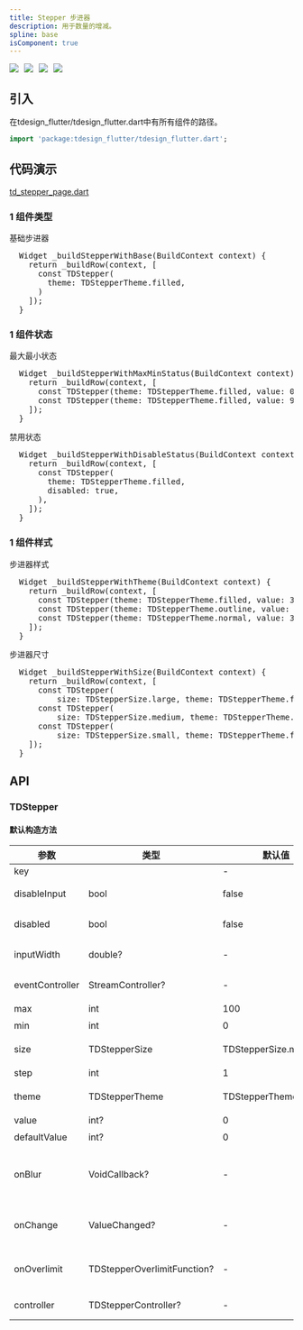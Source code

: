 ```yaml
---
title: Stepper 步进器
description: 用于数量的增减。
spline: base
isComponent: true
---
```


<span class="coverages-badge" style="margin-right: 10px"><img src="https://img.shields.io/badge/coverages%3A%20lines-100%25-blue" /></span><span class="coverages-badge" style="margin-right: 10px"><img src="https://img.shields.io/badge/coverages%3A%20functions-100%25-blue" /></span><span class="coverages-badge" style="margin-right: 10px"><img src="https://img.shields.io/badge/coverages%3A%20statements-100%25-blue" /></span><span class="coverages-badge" style="margin-right: 10px"><img src="https://img.shields.io/badge/coverages%3A%20branches-83%25-blue" /></span>
## 引入

在tdesign_flutter/tdesign_flutter.dart中有所有组件的路径。

```dart
import 'package:tdesign_flutter/tdesign_flutter.dart';
```

## 代码演示

[td_stepper_page.dart](https://github.com/Tencent/tdesign-flutter/blob/main/tdesign-component/example/lib/page/td_stepper_page.dart)

### 1 组件类型

基础步进器
            
<td-code-block panel="Dart">

  <pre slot="Dart" lang="javascript">
  Widget _buildStepperWithBase(BuildContext context) {
    return _buildRow(context, [
      const TDStepper(
        theme: TDStepperTheme.filled,
      )
    ]);
  }</pre>

</td-code-block>
                                  
### 1 组件状态

最大最小状态
            
<td-code-block panel="Dart">

  <pre slot="Dart" lang="javascript">
  Widget _buildStepperWithMaxMinStatus(BuildContext context) {
    return _buildRow(context, [
      const TDStepper(theme: TDStepperTheme.filled, value: 0, min: 0),
      const TDStepper(theme: TDStepperTheme.filled, value: 999, max: 999),
    ]);
  }</pre>

</td-code-block>
                                  

禁用状态
            
<td-code-block panel="Dart">

  <pre slot="Dart" lang="javascript">
  Widget _buildStepperWithDisableStatus(BuildContext context) {
    return _buildRow(context, [
      const TDStepper(
        theme: TDStepperTheme.filled,
        disabled: true,
      ),
    ]);
  }</pre>

</td-code-block>
                                  
### 1 组件样式

步进器样式
            
<td-code-block panel="Dart">

  <pre slot="Dart" lang="javascript">
  Widget _buildStepperWithTheme(BuildContext context) {
    return _buildRow(context, [
      const TDStepper(theme: TDStepperTheme.filled, value: 3),
      const TDStepper(theme: TDStepperTheme.outline, value: 3),
      const TDStepper(theme: TDStepperTheme.normal, value: 3),
    ]);
  }</pre>

</td-code-block>
                                  

步进器尺寸
            
<td-code-block panel="Dart">

  <pre slot="Dart" lang="javascript">
  Widget _buildStepperWithSize(BuildContext context) {
    return _buildRow(context, [
      const TDStepper(
          size: TDStepperSize.large, theme: TDStepperTheme.filled, value: 3),
      const TDStepper(
          size: TDStepperSize.medium, theme: TDStepperTheme.filled, value: 3),
      const TDStepper(
          size: TDStepperSize.small, theme: TDStepperTheme.filled, value: 3),
    ]);
  }</pre>

</td-code-block>
                                  


## API
### TDStepper
#### 默认构造方法

| 参数 | 类型 | 默认值 | 说明 |
| --- | --- | --- | --- |
| key |  | - |  |
| disableInput | bool | false | 禁用输入框 |
| disabled | bool | false | 禁用全部操作 |
| inputWidth | double? | - | 禁用全部操作 |
| eventController | StreamController<TDStepperEventType>? | - | 事件控制器 |
| max | int | 100 | 最大值 |
| min | int | 0 | 最小值 |
| size | TDStepperSize | TDStepperSize.medium | 组件尺寸 |
| step | int | 1 | 步长 |
| theme | TDStepperTheme | TDStepperTheme.normal | 组件风格 |
| value | int? | 0 | 值 |
| defaultValue | int? | 0 | 默认值 |
| onBlur | VoidCallback? | - | 输入框失去焦点时触发 |
| onChange | ValueChanged<int>? | - | 数值发生变更时触发 |
| onOverlimit | TDStepperOverlimitFunction? | - | 数值超出限制时触发 |
| controller | TDStepperController? | - | Stepper控制器 |


  